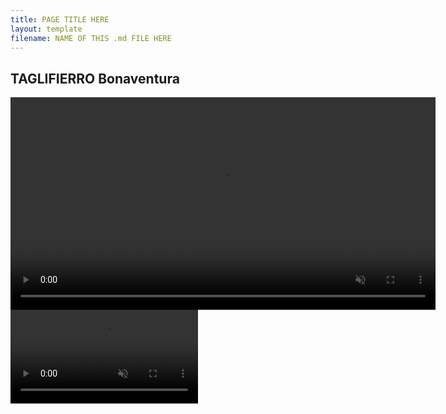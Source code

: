 ```yaml
---
title: PAGE TITLE HERE
layout: template
filename: NAME OF THIS .md FILE HERE
--- 
```

## TAGLIFIERRO Bonaventura

<video width="680" autoplay loop muted markdown="1" align="center" frameborder="1"> 
  <source src="video/extreme_lat.mp4" type="video/mp4">
  Your browser does not support the video tag.
</video>
<video width="300" autoplay loop muted markdown="1" style="display: inline-block;" align="right"  frameborder="1"> 
  <source src="video/extreme_zoom.mp4" type="video/mp4">
  Your browser does not support the video tag.
</video>
